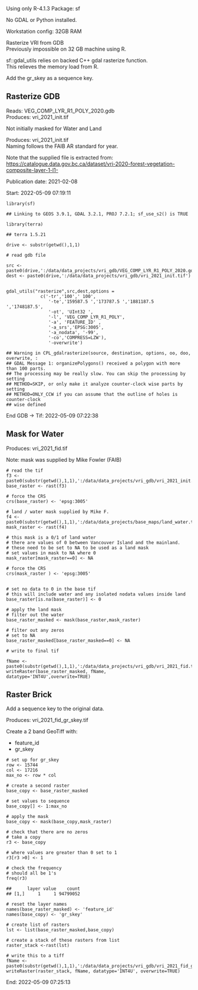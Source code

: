 Using only R-4.1.3 Package: sf

No GDAL or Python installed.

Workstation config: 32GB RAM

Rasterize VRI from GDB  
Previously impossible on 32 GB machine using R.

sf::gdal\_utils relies on backed C++ gdal rasterize function.  
This relieves the memory load from R.

Add the gr\_skey as a sequence key.

## Rasterize GDB

Reads: VEG\_COMP\_LYR\_R1\_POLY\_2020.gdb  
Produces: vri\_2021\_init.tif

Not initially masked for Water and Land

Produces: vri\_2021\_init.tif  
Naming follows the FAIB AR standard for year.

Note that the supplied file is extracted from:
<https://catalogue.data.gov.bc.ca/dataset/vri-2020-forest-vegetation-composite-layer-1-l1->

Publication date: 2021-02-08

Start: 2022-05-09 07:19:11

    library(sf)

    ## Linking to GEOS 3.9.1, GDAL 3.2.1, PROJ 7.2.1; sf_use_s2() is TRUE

    library(terra)

    ## terra 1.5.21

    drive <- substr(getwd(),1,1)

    # read gdb file

    src <- paste0(drive,':/data/data_projects/vri_gdb/VEG_COMP_LYR_R1_POLY_2020.gdb')
    dest <- paste0(drive,':/data/data_projects/vri_gdb/vri_2021_init.tif')


    gdal_utils("rasterize",src,dest,options = 
                 c('-tr','100',' 100',
                    '-te','159587.5 ','173787.5 ','1881187.5 ','1748187.5',
                    '-ot', 'UInt32 ',
                    '-l', 'VEG_COMP_LYR_R1_POLY',
                    '-a', 'FEATURE_ID' ,
                    '-a_srs','EPSG:3005',
                    '-a_nodata', '-99',
                    '-co','COMPRESS=LZW'),
                    '-overwrite')

    ## Warning in CPL_gdalrasterize(source, destination, options, oo, doo, overwrite, :
    ## GDAL Message 1: organizePolygons() received a polygon with more than 100 parts.
    ## The processing may be really slow. You can skip the processing by setting
    ## METHOD=SKIP, or only make it analyze counter-clock wise parts by setting
    ## METHOD=ONLY_CCW if you can assume that the outline of holes is counter-clock
    ## wise defined

End GDB -&gt; Tif: 2022-05-09 07:22:38

## Mask for Water

Produces: vri\_2021\_fid.tif

Note: mask was supplied by Mike Fowler (FAIB)

    # read the tif
    f3 <- paste0(substr(getwd(),1,1),':/data/data_projects/vri_gdb/vri_2021_init.tif')
    base_raster <- rast(f3)

    # force the CRS 
    crs(base_raster) <- 'epsg:3005'

    # land / water mask supplied by Mike F.
    f4 <- paste0(substr(getwd(),1,1),':/data/data_projects/base_maps/land_water.tif')
    mask_raster <- rast(f4)

    # this mask is a 0/1 of land water
    # there are values of 0 between Vancouver Island and the mainland.
    # these need to be set to NA to be used as a land mask
    # set values in mask to NA where 0
    mask_raster[mask_raster==0] <- NA

    # force the CRS
    crs(mask_raster ) <- 'epsg:3005'


    # set no data to 0 in the base tif
    # this will include water and any isolated nodata values inside land
    base_raster[is.na(base_raster)] <- 0

    # apply the land mask
    # filter out the water
    base_raster_masked <- mask(base_raster,mask_raster)

    # filter out any zeros
    # set to NA
    base_raster_masked[base_raster_masked==0] <- NA

    # write to final tif

    fName <- paste0(substr(getwd(),1,1),':/data/data_projects/vri_gdb/vri_2021_fid.tif')
    writeRaster(base_raster_masked, fName, datatype='INT4U',overwrite=TRUE)

## Raster Brick

Add a sequence key to the original data.

Produces: vri\_2021\_fid\_gr\_skey.tif

Create a 2 band GeoTiff with:

-   feature\_id
-   gr\_skey

<!-- -->

    # set up for gr_skey
    row <- 15744
    col <- 17216
    max_no <- row * col

    # create a second raster
    base_copy <- base_raster_masked

    # set values to sequence
    base_copy[] <- 1:max_no

    # apply the mask
    base_copy <- mask(base_copy,mask_raster)

    # check that there are no zeros
    # take a copy
    r3 <- base_copy

    # where values are greater than 0 set to 1
    r3[r3 >0] <- 1

    # check the frequency
    # should all be 1's
    freq(r3)

    ##      layer value    count
    ## [1,]     1     1 94799052

    # reset the layer names
    names(base_raster_masked) <- 'feature_id'
    names(base_copy) <- 'gr_skey'

    # create list of rasters
    lst <- list(base_raster_masked,base_copy)

    # create a stack of these rasters from list
    raster_stack <-rast(lst)

    # write this to a tiff
    fName <- paste0(substr(getwd(),1,1),':/data/data_projects/vri_gdb/vri_2021_fid_gr_skey.tif')
    writeRaster(raster_stack, fName, datatype='INT4U', overwrite=TRUE)

End: 2022-05-09 07:25:13
